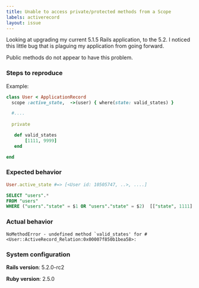 ```yaml
---
title: Unable to access private/protected methods from a Scope
labels: activerecord
layout: issue
---
```


Looking at upgrading my current 5.1.5 Rails application, to the 5.2. I noticed this little bug that is plaguing my application from going forward.

Public methods do not appear to have this problem.

### Steps to reproduce
Example:
```Ruby
class User < ApplicationRecord
  scope :active_state,  ->(user) { where(state: valid_states) }

  #....
  
  private

   def valid_states
       [1111, 9999]
   end

end
```
### Expected behavior

```ruby
User.active_state #=> [<User id: 10505747, ..>, ....]
```

```sql
SELECT "users".* 
FROM "users" 
WHERE ("users"."state" = $1 OR "users"."state" = $2)  [["state", 1111], ["state", 9999]]
```

### Actual behavior
```
NoMethodError - undefined method `valid_states' for #<User::ActiveRecord_Relation:0x00007f850b1bea58>:
```
### System configuration
**Rails version**:
5.2.0-rc2

**Ruby version**:
2.5.0
